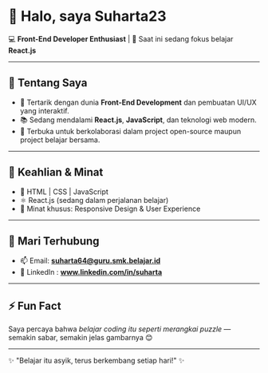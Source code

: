 # 👋 Halo, saya Suharta23  

💻 **Front-End Developer Enthusiast** | 🌱 Saat ini sedang fokus belajar **React.js**  

---

## 👀 Tentang Saya
- 🚀 Tertarik dengan dunia **Front-End Development** dan pembuatan UI/UX yang interaktif.  
- 📚 Sedang mendalami **React.js**, **JavaScript**, dan teknologi web modern.  
- 🤝 Terbuka untuk berkolaborasi dalam project open-source maupun project belajar bersama.  

---

## 🌟 Keahlian & Minat
- 🎨 HTML | CSS | JavaScript  
- ⚛️ React.js (sedang dalam perjalanan belajar)  
- 🎯 Minat khusus: Responsive Design & User Experience  

---

## 💬 Mari Terhubung
- 📫 Email: **suharta64@guru.smk.belajar.id**  
- 🔗 LinkedIn : **www.linkedin.com/in/suharta**  

---

## ⚡ Fun Fact
Saya percaya bahwa *belajar coding itu seperti merangkai puzzle* — semakin sabar, semakin jelas gambarnya 😊  

---
✨ "Belajar itu asyik, terus berkembang setiap hari!" ✨
